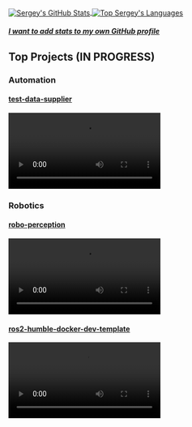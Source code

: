 <a target="_blank" href="https://github.com/sskorol">
  <img alt="Sergey's GitHub Stats" align="center" src="https://github-readme-stats.vercel.app/api/?username=sskorol&count_private=true&show_icons=true&theme=prussian&custom_title=GitHub%20Profile%20Summary&include_all_commits=true&hide_border=true&hide_rank=true" />
</a>
<a target="_blank" href="https://github.com/sskorol?tab=repositories&q=&type=public">
  <img alt="Top Sergey's Languages" align="center" src="https://github-readme-stats.vercel.app/api/top-langs/?username=sskorol&theme=prussian&layout=compact&hide_border=true&custom_title=Top%20Languages&langs_count=8" />
</a>

##### <a target="_blank" href="https://github.com/anuraghazra/github-readme-stats">I want to add stats to my own GitHub profile</a>

## Top Projects (IN PROGRESS)

### Automation

#### [test-data-supplier](https://github.com/sskorol/test-data-supplier)

<div><video src="https://github.com/sskorol/sskorol/assets/6638780/8a11ad45-10a8-4e60-8d79-dbb723137762"/></div>

### Robotics

#### [robo-perception](https://github.com/WaverleySoftware/robo-perception)
<div><video src="https://github.com/sskorol/sskorol/assets/6638780/a86c4278-6f1b-445e-8884-19074634db3c"/></div>

#### [ros2-humble-docker-dev-template](https://github.com/sskorol/ros2-humble-docker-dev-template)

<div><video src="https://github.com/sskorol/sskorol/assets/6638780/d07eac90-92b4-4c0c-9006-48925c4df26b"/></div>
